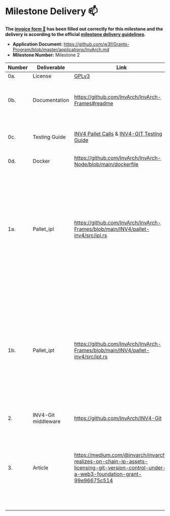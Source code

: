 # Milestone Delivery :mailbox:

**The [invoice form :pencil:](https://docs.google.com/forms/d/e/1FAIpQLSfmNYaoCgrxyhzgoKQ0ynQvnNRoTmgApz9NrMp-hd8mhIiO0A/viewform) has been filled out correctly for this milestone and the delivery is according to the official [milestone delivery guidelines](https://github.com/w3f/Grants-Program/blob/master/docs/milestone-deliverables-guidelines.md).**  

* **Application Document:** https://github.com/w3f/Grants-Program/blob/master/applications/InvArch.md
* **Milestone Number:** Milestone 2

| Number | Deliverable | Link | Notes |
| ------------- | ------------- | ------------- |------------- |
| 0a. | License | [GPLv3](https://github.com/InvArch/InvArch-Pallet-Library/blob/main/LICENSE) | Open-Source |
| 0b. | Documentation | https://github.com/InvArch/InvArch-Frames#readme | Further Documentation can be found through the repository's README files. |
| 0c. | Testing Guide | [INV4 Pallet Calls](https://gist.github.com/arrudagates/877d6d7b56d06ea1a941b73573a28d3f) & [INV4-GIT Testing Guide](https://github.com/InvArch/INV4-Git#readme) | Additional walkthroughs & guides can be found in the article (3). |
| 0d. | Docker | https://github.com/InvArch/InvArch-Node/blob/main/dockerfile | |
| 1a. | Pallet_ipl | https://github.com/InvArch/InvArch-Frames/blob/main/INV4/pallet-inv4/src/ipl.rs | Please see: [Pallet INV4](https://github.com/InvArch/InvArch-Frames/tree/main/INV4). `pallet-ipl` was restructured to `pallet-inv4` & includes both IP Sets, IP licenses, & IP Tokens. This was done in order to utilize on-chain storage more efficiently, versus having multiple interdependent Pallets. |
| 1b. | Pallet_ipt | https://github.com/InvArch/InvArch-Frames/blob/main/INV4/pallet-inv4/src/ipt.rs | Please see: [Pallet INV4](https://github.com/InvArch/InvArch-Frames/tree/main/INV4). `pallet-ipt` was restructured to `pallet-inv4` & includes both IP Sets, IP licenses, & IP Tokens. This was done in order to utilize on-chain storage more efficiently, versus having multiple interdependent Pallets. |
| 2. | INV4-Git middleware | https://github.com/InvArch/INV4-Git | Please see: [Demo Video](https://www.youtube.com/watch?v=wTfi9B6Yi9A&t=5s) |
| 3. | Article | https://medium.com/@invarch/invarch-realizes-on-chain-ip-assets-licensing-git-version-control-under-a-web3-foundation-grant-99e96675c514 | Videos included in Article. The current link is a draft link. When/if this submission is approved, the article will be published to the [InvArch blog on Medium](https://invarch.medium.com/) |
